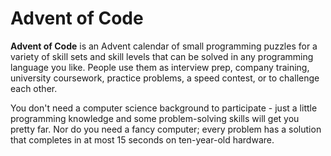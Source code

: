 # Advent of Code

**Advent of Code** is an Advent calendar of small programming puzzles for a variety of skill sets
and skill levels that can be solved in any programming language you like. People use them as interview
prep, company training, university coursework, practice problems, a speed contest, or to challenge each other.

You don't need a computer science background to participate - just a little programming knowledge
and some problem-solving skills will get you pretty far. Nor do you need a fancy computer;
every problem has a solution that completes in at most 15 seconds on ten-year-old hardware.